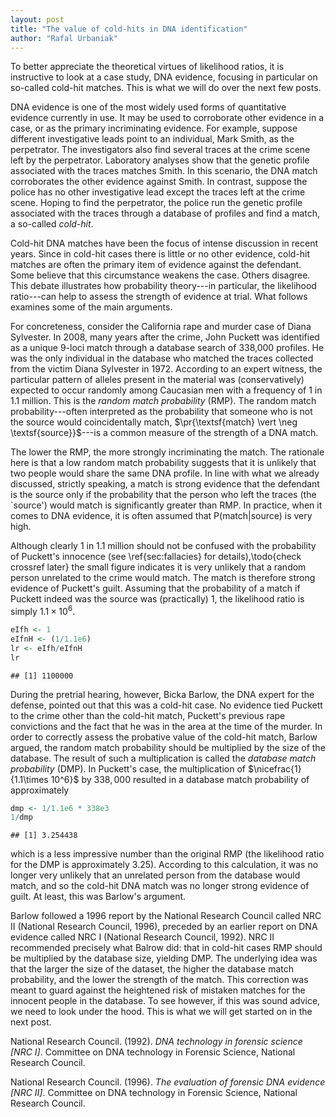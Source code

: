 ```yaml
---
layout: post
title: "The value of cold-hits in DNA identification"
author: "Rafal Urbaniak"
---
```



To better appreciate the theoretical virtues of
likelihood ratios,
it is instructive to look
at a case study, DNA evidence, focusing in particular on so-called cold-hit matches. This is what we will do over the next few posts.

DNA evidence is one of the most  widely used forms of quantitative evidence currently in use.   It may be used to corroborate other evidence in a case, or as the primary  incriminating evidence. For example, suppose different investigative leads point to an individual, Mark Smith, as the perpetrator. The investigators also find several traces at the crime scene left by the perpetrator. Laboratory analyses show that the genetic profile associated with the traces matches Smith. In this scenario, the DNA match corroborates the other evidence against Smith.  In contrast, suppose the police has no other investigative lead except the traces left at the crime scene. Hoping to find the perpetrator, the police run the genetic profile associated with the traces through a
database of profiles and  find a match, a so-called  *cold-hit*.


Cold-hit DNA matches have been the focus of intense discussion in recent years. Since in cold-hit cases there is little or no other evidence, cold-hit matches are often the primary item of evidence against the defendant. Some believe that this circumstance weakens the case. Others disagree.  This debate illustrates how probability theory---in particular, the likelihood ratio---can help to assess the strength of evidence at trial. What follows examines some of the main arguments.

For concreteness, consider the California rape and  murder case of Diana Sylvester. In 2008, many years after the crime, John Puckett was identified as a unique 9-loci match through a database search  of 338,000 profiles. He was the only individual in the database who matched the traces collected from the victim Diana Sylvester in 1972. According to an expert witness,  the   particular pattern of alleles present in the material was (conservatively) expected to occur randomly among Caucasian men with a frequency of 1 in 1.1 million. This is the *random match probability* (RMP).  The random match probability---often interpreted as the probability that someone who is not the source would coincidentally match, $\pr{\textsf{match} \vert \neg \textsf{source}}$---is a common measure of the strength of a DNA match.

The lower the RMP, the more strongly incriminating the match. The rationale here is that a low random match probability suggests that it is unlikely that two people would share the same DNA profile.  In line with what we already discussed, strictly speaking, a match  is strong evidence that the defendant is the source only if  the probability that the person who left the traces (the `source') would match is significantly greater than RMP. In practice, when it comes to DNA evidence, it is often assumed that  $\mathsf{P}(\textsf{match} \vert \textsf{source})$ is very high.

Although clearly 1 in 1.1 million should not be confused with the probability of Puckett's innocence (see \ref{sec:fallacies} for details),\todo{check crossref later} the small figure indicates it is very unlikely that a random person unrelated to the crime would match. The match is therefore strong evidence of Puckett's guilt. Assuming that the probability of a match if Puckett indeed was the source was (practically) 1, the likelihood ratio is simply $1.1 \times 10^6$.


``` r
eIfh <- 1
eIfnH <- (1/1.1e6)
lr <- eIfh/eIfnH
lr
```

    ## [1] 1100000



During the pretrial hearing, however, Bicka Barlow, the DNA expert  for the defense, pointed out that  this was a cold-hit case. No evidence tied Puckett to the crime other than the cold-hit match, Puckett's previous rape convictions and the fact that he was in the area at the time of the murder. In order to correctly assess the probative value of the cold-hit match, Barlow argued, the random match probability should be multiplied by the size of the database. The result of such a  multiplication is called  the *database match probability*  (DMP). In Puckett's case, the multiplication of $\nicefrac{1}{1.1\times 10^6}$  by $338,000$ resulted in a database match probability of approximately


``` r
dmp <- 1/1.1e6 * 338e3
1/dmp
```

    ## [1] 3.254438


which is  a less impressive number than the original RMP (the likelihood ratio for the DMP is approximately 3.25).  According to this calculation, it was no longer very unlikely that an unrelated person from the database would match, and so the cold-hit DNA match was no longer strong evidence of guilt. At least, this was Barlow's argument.



Barlow followed a 1996 report by the National Research Council called NRC II (National Research Council, 1996), preceded by an earlier report on DNA evidence called NRC I (National Research Council, 1992). NRC II recommended precisely what Balrow did: that in cold-hit cases RMP should be multiplied by the database size, yielding DMP. The underlying idea was that the larger the size of the dataset, the higher the database match probability, and the lower the strength of the match. This correction was meant to guard against the heightened risk of mistaken matches for the innocent people in the database. To see however, if this was sound advice, we need to look under the hood. This is what we will get started on in the next post.



National Research Council. (1992). *DNA technology in forensic science <span class="csl-no-emph">\[NRC I\]</span>*. Committee on DNA technology in Forensic Science, National Research Council.

National Research Council. (1996). *The evaluation of forensic DNA evidence <span class="csl-no-emph">\[NRC II\]</span>*. Committee on DNA technology in Forensic Science, National Research Council.
